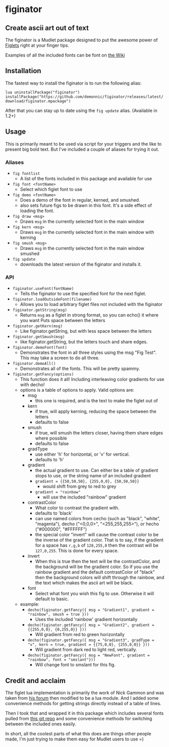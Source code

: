# figinator

## Create ascii art out of text

The figinator is a Mudlet package designed to put the awesome power of [Figlets](http://figlet.org) right at your finger tips.

Examples of all the included fonts can be font on [the Wiki](https://github.com/demonnic/figinator/wiki)

## Installation

The fastest way to install the figinator is to run the following alias:

`lua uninstallPackage("figinator") installPackage("https://github.com/demonnic/figinator/releases/latest/download/figinator.mpackage")`

After that you can stay up to date using the `fig update` alias. (Available in 1.2+)

## Usage

This is primarily meant to be used via script for your triggers and the like to present big bold text. But I've included a couple of aliases for trying it out.

### Aliases

* `fig fontlist`
  * A list of the fonts included in this package and available for use
* `fig font <fontName>`
  * Select which figlet font to use
* `fig demo <fontName>`
  * Does a demo of the font in regular, kerned, and smushed.
  * also sets future figs to be drawn in this font. It's a side effect of loading the font.
* `fig draw <msg>`
  * Draws `msg` in the currently selected font in the main window
* `fig kern <msg>`
  * Draws `msg` in the currently selected font in the main window with kerning
* `fig smush <msg>`
  * Draws `msg` in the currently selected font in the main window smushed
* `fig update`
  * downloads the latest version of the figinator and installs it.

### API

* `figinator.useFont(fontName)`
  * Tells the figinator to use the specified font for the next figlet.
* `figinator.loadOutsideFont(filename)`
  * Allows you to load arbitrary figlet files not included with the figinator
* `figinator.getString(msg)`
  * Returns `msg` as a figlet in strong format, so you can echo() it where you want Puts space between the letters
* `figinator.getKern(msg)`
  * Like figinator.getString, but with less space between the letters
* `figinator.getSmush(msg)`
  * like figinator.getString, but the letters touch and share edges.
* `figinator.demoFont(font)`
  * Demonstrates the font in all three styles using the msg "Fig Test". This may take a screen to do all three.
* `figinator.demoAll()`
  * Demonstrates all of the fonts. This will be pretty spammy.
* `figinator.getFancy(options)`
  * This function does it all! Including interleaving color gradients for use with decho!
  * options is a table of options to apply. Valid options are:
    * msg
      * this one is required, and is the text to make the figlet out of
    * kern
      * if true, will apply kerning, reducing the space between the letters
      * defaults to false
    * smush
      * if true, will smush the letters closer, having them share edges where possible
      * defaults to false
    * gradType
      * use either 'h' for horizontal, or 'v' for vertical. 
      * defaults to 'h'
    * gradient
      * the actual gradient to use. Can either be a table of gradient stops to use, or the string name of an included gradient
      * `gradient = {{50,50,50}, {255,0,0}, {50,50,50}}`
        * would shift from grey to red to grey
      * `gradient = "rainbow"`
        * will use the included "rainbow" gradient
    * contrastColor
      * What color to contrast the gradient with.
      * defaults to 'black'
      * can use named colors from cecho (such as "black", "white", "magenta"), decho ("<0,0,0>", "<255,255,255>"), or hecho ("#000000", "#FFFFFF")
      * the special color "invert" will cause the contrast color to be the inverse of the gradient color. That is to say, if the gradient for a space has `r,g,b` of `128,255,0` then the contrast will be `127,0,255`. This is done for every space.
    * invert
      * When this is true then the text will be the contrastColor, and the background will be the gradient color. So if you use the rainbow gradient and the default contrastColor of "black" then the background colors will shift through the rainbow, and the text which makes the ascii art will be black.
    * font
      * Select what font you wish this fig to use. Otherwise it will default to basic.  
  * example:
    * `decho(figinator.getFancy({ msg = "Gradient1", gradient = "rainbow", smush = true }))`
      * Uses the included 'rainbow' gradient horizontally
    * `decho(figinator.getFancy({ msg = "Gradient2", gradient = {{255,0,0}, {0,255,0}} }))`
      * Will gradient from red to green horizontally
    * `decho(figinator.getFancy({ msg = "Gradient3", gradType = "v", kern = true, gradient = {{75,0,0}, {255,0,0}} }))`
      * Will gradient from dark red to light red, vertically.
    * `decho(figinator.getFancy({ msg = "NewFont", gradient = "rainbow", font = "smslant"}))`
      * Will change font to smslant for this fig.

## Credit and acclaim

The figlet lua implementation is primarily the work of Nick Gammon and was taken from [his forum](https://www.gammon.com.au/forum/?id=10748&reply=6#reply6) then modified to be a lua module. And I added some convenience methods for getting strings directly instead of a table of lines.

Then I took that and wrapped it in this package which includes several fonts pulled from [this git repo](https://github.com/xero/figlet-fonts) and some convenience methods for switching between the included ones easily.

In short, all the coolest parts of what this does are things other people made, I'm just trying to make them easy for Mudlet users to use =)
